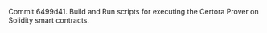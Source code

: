 Commit 6499d41.                    Build and Run scripts for executing the Certora Prover on Solidity smart contracts.